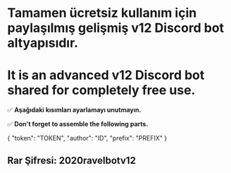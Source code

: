# Tamamen ücretsiz kullanım için paylaşılmış gelişmiş v12 Discord bot altyapısıdır.
# It is an advanced v12 Discord bot shared for completely free use.
✅ **Aşağıdaki kısımları ayarlamayı unutmayın.**
⠀

✅ **Don't forget to assemble the following parts.**
⠀

{
  "token": "TOKEN",
  "author": "ID",
  "prefix": "PREFIX"
}
⠀
## Rar Şifresi: 2020ravelbotv12
